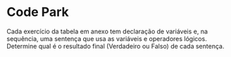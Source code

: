 # Code Park

Cada exercício da tabela em anexo tem declaração de variáveis e, na sequência, uma sentença que usa as variáveis e operadores lógicos. Determine qual é o 
resultado final (Verdadeiro ou Falso) de cada sentença. 

